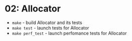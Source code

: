 # 02: Allocator
* ```make``` - build Allocator and its tests
* ```make test``` - launch tests for Allocator
* ```make perf_test``` - launch perfomance tests for Allocator

